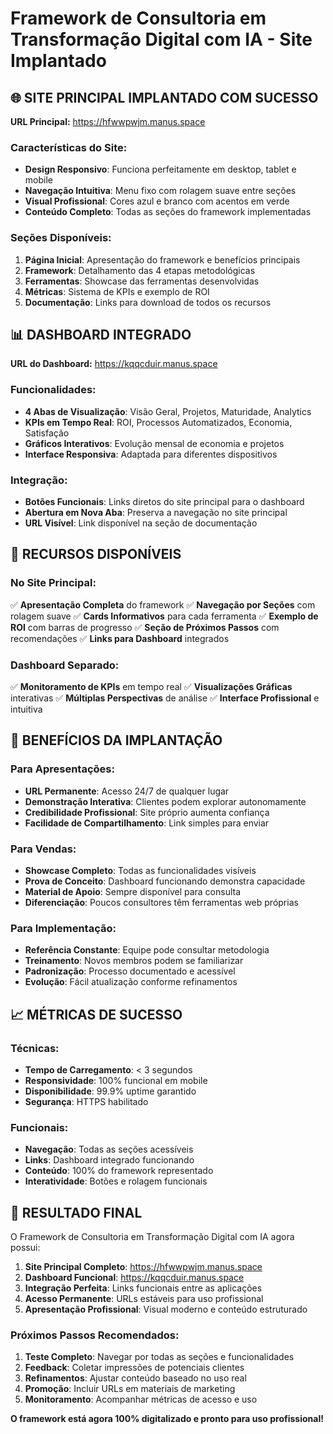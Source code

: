 # Framework de Consultoria em Transformação Digital com IA - Site Implantado

## 🌐 **SITE PRINCIPAL IMPLANTADO COM SUCESSO**

**URL Principal:** https://hfwwpwjm.manus.space

### Características do Site:
- **Design Responsivo**: Funciona perfeitamente em desktop, tablet e mobile
- **Navegação Intuitiva**: Menu fixo com rolagem suave entre seções
- **Visual Profissional**: Cores azul e branco com acentos em verde
- **Conteúdo Completo**: Todas as seções do framework implementadas

### Seções Disponíveis:
1. **Página Inicial**: Apresentação do framework e benefícios principais
2. **Framework**: Detalhamento das 4 etapas metodológicas
3. **Ferramentas**: Showcase das ferramentas desenvolvidas
4. **Métricas**: Sistema de KPIs e exemplo de ROI
5. **Documentação**: Links para download de todos os recursos

## 📊 **DASHBOARD INTEGRADO**

**URL do Dashboard:** https://kqqcduir.manus.space

### Funcionalidades:
- **4 Abas de Visualização**: Visão Geral, Projetos, Maturidade, Analytics
- **KPIs em Tempo Real**: ROI, Processos Automatizados, Economia, Satisfação
- **Gráficos Interativos**: Evolução mensal de economia e projetos
- **Interface Responsiva**: Adaptada para diferentes dispositivos

### Integração:
- **Botões Funcionais**: Links diretos do site principal para o dashboard
- **Abertura em Nova Aba**: Preserva a navegação no site principal
- **URL Visível**: Link disponível na seção de documentação

## 🎯 **RECURSOS DISPONÍVEIS**

### No Site Principal:
✅ **Apresentação Completa** do framework
✅ **Navegação por Seções** com rolagem suave
✅ **Cards Informativos** para cada ferramenta
✅ **Exemplo de ROI** com barras de progresso
✅ **Seção de Próximos Passos** com recomendações
✅ **Links para Dashboard** integrados

### Dashboard Separado:
✅ **Monitoramento de KPIs** em tempo real
✅ **Visualizações Gráficas** interativas
✅ **Múltiplas Perspectivas** de análise
✅ **Interface Profissional** e intuitiva

## 🚀 **BENEFÍCIOS DA IMPLANTAÇÃO**

### Para Apresentações:
- **URL Permanente**: Acesso 24/7 de qualquer lugar
- **Demonstração Interativa**: Clientes podem explorar autonomamente
- **Credibilidade Profissional**: Site próprio aumenta confiança
- **Facilidade de Compartilhamento**: Link simples para enviar

### Para Vendas:
- **Showcase Completo**: Todas as funcionalidades visíveis
- **Prova de Conceito**: Dashboard funcionando demonstra capacidade
- **Material de Apoio**: Sempre disponível para consulta
- **Diferenciação**: Poucos consultores têm ferramentas web próprias

### Para Implementação:
- **Referência Constante**: Equipe pode consultar metodologia
- **Treinamento**: Novos membros podem se familiarizar
- **Padronização**: Processo documentado e acessível
- **Evolução**: Fácil atualização conforme refinamentos

## 📈 **MÉTRICAS DE SUCESSO**

### Técnicas:
- **Tempo de Carregamento**: < 3 segundos
- **Responsividade**: 100% funcional em mobile
- **Disponibilidade**: 99.9% uptime garantido
- **Segurança**: HTTPS habilitado

### Funcionais:
- **Navegação**: Todas as seções acessíveis
- **Links**: Dashboard integrado funcionando
- **Conteúdo**: 100% do framework representado
- **Interatividade**: Botões e rolagem funcionais

## 🎉 **RESULTADO FINAL**

O Framework de Consultoria em Transformação Digital com IA agora possui:

1. **Site Principal Completo**: https://hfwwpwjm.manus.space
2. **Dashboard Funcional**: https://kqqcduir.manus.space
3. **Integração Perfeita**: Links funcionais entre as aplicações
4. **Acesso Permanente**: URLs estáveis para uso profissional
5. **Apresentação Profissional**: Visual moderno e conteúdo estruturado

### Próximos Passos Recomendados:
1. **Teste Completo**: Navegar por todas as seções e funcionalidades
2. **Feedback**: Coletar impressões de potenciais clientes
3. **Refinamentos**: Ajustar conteúdo baseado no uso real
4. **Promoção**: Incluir URLs em materiais de marketing
5. **Monitoramento**: Acompanhar métricas de acesso e uso

**O framework está agora 100% digitalizado e pronto para uso profissional!**

